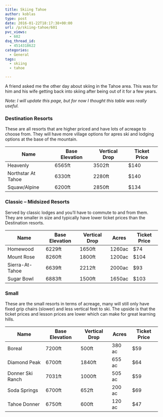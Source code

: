 ```yaml
---
title: Skiing Tahoe
author: koblas
type: post
date: 2016-01-22T18:17:38+00:00
url: /p/skiing-tahoe/601
pvc_views:
  - 602
dsq_thread_id:
  - 4514318622
categories:
  - General
tags:
  - skiing
  - tahoe

---
```

A friend asked me the other day about skiing in the Tahoe area. This was for him and his wife getting back into skiing after being out of it for a few years.

_Note: I will update this page, but for now I thought this table was really useful._

### Destination Resorts

These are all resorts that are higher priced and have lots of acreage to choose from. They will have more village options for apres ski and lodging options at the base of the mountain.

Name               | Base Elevation | Vertical Drop | Ticket Price
-------------------|----------------|---------------|-------------
Heavenly           | 6565ft         | 3502ft        | $140        
Northstar At Tahoe | 6330ft         | 2280ft        | $140        
Squaw/Alpine       | 6200ft         | 2850ft        | $134        


### Classic &#8211; Midsized Resorts

Served by classic lodges and you&#8217;ll have to commute to and from them. They are smaller in size and typically have lower ticket prices than the Destination resorts.

Name            | Base Elevation | Vertical Drop | Acres  | Ticket Price
----------------|----------------|---------------|--------|--------------
Homewood        | 6229ft         | 1650ft        | 1260ac | $74
Mount Rose      | 8260ft         | 1800ft        | 1200ac | $104
Sierra-At-Tahoe | 6639ft         | 2212ft        | 2000ac | $93
Sugar Bowl      | 6883ft         | 1500ft        | 1650ac | $103


### **Small**

These are the small resorts in terms of acreage, many will still only have fixed grip chairs (slower) and less vertical feet to ski. The upside is that the ticket prices and lesson prices are lower which can make for great learning hills.

Name                | Base Elevation  | Vertical Drop   | Acres   | Ticket Price
--------------------|-----------------|-----------------|---------|---------------
Boreal              | 7200ft          | 500ft           | 380 ac  | $59
Diamond Peak        | 6700ft          | 1840ft          | 655 ac  | $64
Donner Ski Ranch    | 7031ft          | 1000ft          | 505 ac  | $59
Soda Springs        | 6700ft          | 652ft           | 200 ac  | $69
Tahoe Donner        | 6750ft          | 600ft           | 120 ac  | $47
